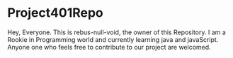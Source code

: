 # Project401Repo
Hey, Everyone. This is rebus-null-void, the owner of this Repository. I am a Rookie in Programming world and currently learning java and javaScript. Anyone one who feels free to contribute to our project are welcomed.
